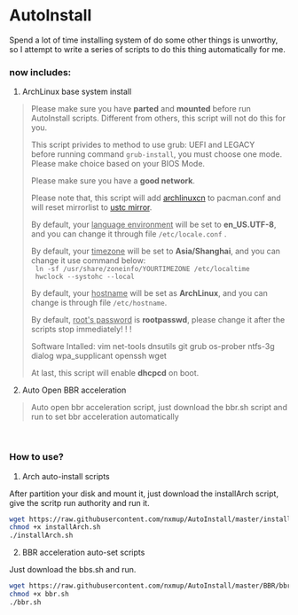 # AutoInstall
Spend a lot of time installing system of do some other things is unworthy, so I attempt to write a series of scripts to do this thing automatically for me.  

### now includes:
1. ArchLinux base system install
> Please make sure you have **parted** and **mounted** before run AutoInstall scripts. Different from others, this script will not do this for you.  
>
> This script privides to method to use grub: UEFI and LEGACY  
> before running command `grub-install`, you must choose one mode. Please make choice based on your BIOS Mode.
> 
> Please make sure you have a **good network**.  
> 
> Please note that, this script will add [archlinuxcn](http://mirrors.tuna.tsinghua.edu.cn/archlinuxcn/) to pacman.conf and will reset mirrorlist to [ustc mirror](http://mirrors.tuna.tsinghua.edu.cn/archlinux).  
> 
> By default, your <u>language environment</u> will be set to **en_US.UTF-8**, and you can change it through file `/etc/locale.conf`  .
> 
> By default, your <u>timezone</u> will be set to **Asia/Shanghai**, and you can change it use command below:  
` ln -sf /usr/share/zoneinfo/YOURTIMEZONE /etc/localtime`  
` hwclock --systohc --local`  
>
> By default, your <u>hostname</u> will be set as **ArchLinux**, and you can change is through file `/etc/hostname`.
> 
> By default, <u>root's password</u> is **rootpasswd**, please change it after the scripts stop immediately! ! !
> 
> Software Intalled: vim net-tools dnsutils git grub os-prober ntfs-3g dialog wpa_supplicant openssh wget
> 
> At last, this script will enable **dhcpcd** on boot.

2. Auto Open BBR acceleration
> Auto open bbr acceleration script, just download the bbr.sh script and run to set bbr acceleration automatically

<br>

### How to use?
1. Arch auto-install scripts  

After partition your disk and mount it, just download the installArch script, give the scritp run authority and run it.
```bash
wget https://raw.githubusercontent.com/nxmup/AutoInstall/master/installArch.sh
chmod +x installArch.sh
./installArch.sh
```

2. BBR acceleration auto-set scripts

Just download the bbs.sh and run.
```bash
wget https://raw.githubusercontent.com/nxmup/AutoInstall/master/BBR/bbr.sh
chmod +x bbr.sh
./bbr.sh
```
